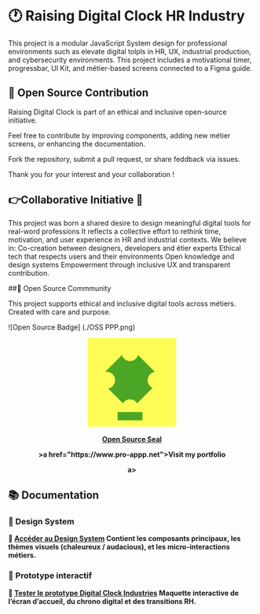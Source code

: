  # 🕐 Raising Digital Clock HR Industry

This project is a modular JavaScript System design for professional environments such as elevate digital tolpls in HR, UX, industrial production, and cybersecurity environments. This project includes a motivational timer, progressbar, UI Kit, and métier-based screens connected to a Figma guide.


## 🤝 Open Source Contribution


Raising Digital Clock is part of an ethical and inclusive open-source initiative.

Feel free to contribute by improving components, adding new métier screens, or enhancing the documentation.

Fork the repository, submit a pull request, or share feddback via issues.

Thank you for your interest and your collaboration !


## 👉Collaborative Initiative 🤝

This project was born a shared desire to design meaningful digital tools for real-word professions
It reflects a collective effort to rethink time, motivation, and user experience in HR and industrial contexts.
We believe in:
 Co-creation between designers, developers and étier experts
 Ethical tech that respects users and their environments
 Open knowledge and design systems
 Empowerment through inclusive UX and transparent contribution.


##🌴 Open Source Commmunity


This project supports ethical and inclusive digital tools across métiers. Created with care and purpose.


![Open Source Badge] (./OSS PPP.png)

<div align="center">
   <img src="./OSS PPP.png"width="180"alt="Open Source Badge">
   <p><strong><u>Open Source Seal</u><strong></p>
    <p> >a href="https://www.pro-appp.net">Visit my portfolio</p>a></p>
</div>


## 📚 Documentation

### 🎨 Design System  
🔗 [Accéder au Design System]([https://figma.com/file/TON_ID?mode=dev](https://www.figma.com/design/hiqnjhJrWvurZJFbOFtIZS/Plateforme-de-transformations?node-id=138-5911&m=dev&t=92ruug2OSvrKqrMe-1))  
Contient les composants principaux, les thèmes visuels (chaleureux / audacious), et les micro-interactions métiers.

### 🧪 Prototype interactif  
🔗 [Tester le prototype Digital Clock Industries]([https://figma.com/proto/TON_ID](https://www.figma.com/proto/hiqnjhJrWvurZJFbOFtIZS/Plateforme-de-transformations?page-id=0%3A1&node-id=94-1757&p=f&viewport=379%2C144%2C0.03&t=WA8QX9QVKJCSqhN7-1&scaling=scale-down&content-scaling=fixed&starting-point-node-id=1%3A2))  
Maquette interactive de l’écran d’accueil, du chrono digital et des transitions RH.




